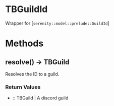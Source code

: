 # TBGuildId

 Wrapper for [`serenity::model::prelude::GuildId`]
# Methods

## resolve() -> TBGuild

Resolves the ID to a guild.



### Return Values
- :: TBGuild | A discord guild

